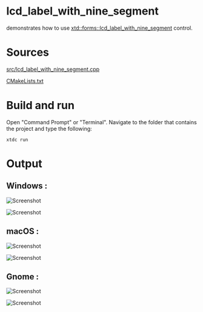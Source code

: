 # lcd_label_with_nine_segment

demonstrates how to use [xtd::forms::lcd_label_with_nine_segment](../../../../src/xtd_forms/include/xtd/forms/lcd_label_with_nine_segment.hpp) control.

# Sources

[src/lcd_label_with_nine_segment.cpp](src/lcd_label_with_nine_segment.cpp)

[CMakeLists.txt](CMakeLists.txt)

# Build and run

Open "Command Prompt" or "Terminal". Navigate to the folder that contains the project and type the following:

```shell
xtdc run
```

# Output

## Windows :

![Screenshot](../../../../docs/pictures/examples/lcd_label_with_nine_segment_w.png)

![Screenshot](../../../../docs/pictures/examples/lcd_label_with_nine_segment_wd.png)

## macOS :

![Screenshot](../../../../docs/pictures/examples/lcd_label_with_nine_segment_m.png)

![Screenshot](../../../../docs/pictures/examples/lcd_label_with_nine_segment_md.png)

## Gnome :

![Screenshot](../../../../docs/pictures/examples/lcd_label_with_nine_segment_g.png)

![Screenshot](../../../../docs/pictures/examples/lcd_label_with_nine_segment_gd.png)
